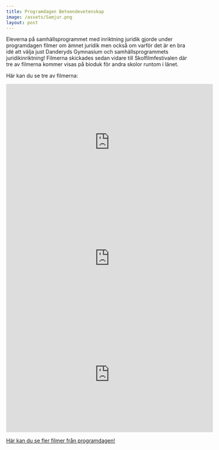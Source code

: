 ```yaml
---
title: Programdagen Beteendevetenskap
image: /assets/Samjur.png
layout: post
---
```

Eleverna på samhällsprogrammet med inriktning juridik gjorde under programdagen filmer om ämnet juridik men också om varför det är en bra idé att välja just Danderyds Gymnasium och samhällsprogrammets juridikinriktning! 
Filmerna skickades sedan vidare till Skolfilmfestivalen där tre av filmerna kommer visas på bioduk för andra skolor runtom i länet.

Här kan du se tre av filmerna:

<iframe width="560" height="315" src="https://www.youtube.com/embed/Lv1fubGYI5Q" frameborder="0" allowfullscreen></iframe>


<iframe width="560" height="315" src="https://www.youtube.com/embed/KrPF-0jmA2g" frameborder="0" allowfullscreen></iframe>


<iframe width="560" height="315" src="https://www.youtube.com/embed/ql6gbrtNHvg" frameborder="0" allowfullscreen></iframe>


<a href="https://www.youtube.com/channel/UC7tC9cPRspqTgyMuNZjMGeg/videos?view_as=subscriber">Här kan du se fler filmer från programdagen!</a> 
